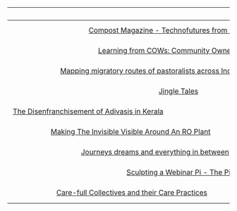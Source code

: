 ---
---

|                                                                                                                                                Piece |                                                                                                                                                                                                                                                 Description |                                   Tags |  
|:-----------------------------------------------------------------------------------------------------------------------------------------------------|:------------------------------------------------------------------------------------------------------------------------------------------------------------------------------------------------------------------------------------------------------------|:---------------------------------------|  
|                                         [Compost Magazine - Technofutures from Bidar](https://one.compost.digital/fertile-technofutures-from-bidar/) |                                                                        This piece is a group reflection of a project run in Bidar, India, to set up a community mesh network facilitated by Living Labs Network and Forum, Team YUVAA and Janastu/Servelots |              #opensource #CN #wireless |  
|                                              [Learning from COWs: Community Owned Wifi-Mesh](https://branch.climateaction.tech/issues/issue-4/cows/) |                                                                                                        In this article, we reflect on our practice of facilitating spaces with communities and arrive at principles that can support open climate networks. |              #opensource #CN #wireless |  
|                          [Mapping migratory routes of pastoralists across India](https://blog.janastu.org/mapping-migratory-routes-of-pastoralists/) | We worked with Center for Pastoralism recently to illustrate a few migratory routes in different states that pastoralists usually travel through. This was for a pandemic-state-of-the-nation report. Mapping migratory routes of pastoralists across India |                 #GIS #maps #migrations |  
|                                                                              [Jingle Tales](https://criticalcode.recipes/contributions/jingle-tales) |                                                                 We describe a project that we did in Mirzapur, India where we sent laptops made of Raspberry Pis to young women; that they could play with, reconfigure and use to explore their interests. |        #documentation #digitalliteracy |  
| [The Disenfranchisement of Adivasis in Kerala](https://khattamicah.xyz/notes/the-disenfranchisement-of-adivasis-in-kerala#understanding-the-history) |                                                                                                                                                                                                               Understanding the History of the Paniya tribe |                #ethnography #litreview |  
|                     [Making The Invisible Visible Around An RO Plant](https://khattamicah.xyz/notes/making-the-invisible-visible-around-an-ro-plant) |                                                                                                                                                                                 We explore while thinking through technology, the unseen costs of RO plants |      #documentation #workshop #arduino |  
|                                     [Journeys dreams and everything in between](https://blog.janastu.org/journeys-dreams-and-everything-in-between/) |                                                                                                                                       Exploring open-source tech eco-systems that allow for young women in non-networked areas to express themselves freely |                  #opensource #hardware |  
|                                                             [Sculpting a Webinar Pi - The Pi 4 Debacles](https://blog.janastu.org/the-pi4-debacles/) |                                                                                                                                                          This is a semi-sarcastic take on producers of technology and their assumptions - one specifically. |                           #raspberrypi |  
|                        [Care-full Collectives and their Care Practices](https://khattamicah.xyz/notes/carefull-collectives-and-their-care-practices) |                                                                                                              In my dissertation, I examine different collectives and their practices through care and theorise on new organisational structures and rituals | #thesis #care #collectives #archetypes |